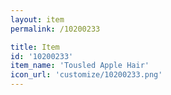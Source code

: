```yaml
---
layout: item
permalink: /10200233

title: Item
id: '10200233'
item_name: 'Tousled Apple Hair'
icon_url: 'customize/10200233.png'
---
```

